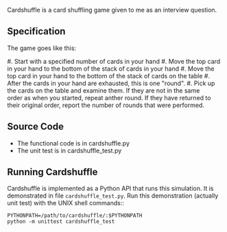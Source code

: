 Cardshuffle is a card shuffling game given to me as an interview question.

Specification
---------------

The game goes like this:

#. Start with a specified number of cards in your hand
#. Move the top card in your hand to the bottom of the stack of cards in your hand
#. Move the top card in your hand to the bottom of the stack of cards on the table
#. After the cards in your hand are exhausted, this is one "round".
#. Pick up the cards on the table and examine them.  If they are not in the same \
   order as when you started, repeat anther round.  If they have returned to \
   their original order, report the number of rounds that were performed.
   
Source Code
-------------------

* The functional code is in cardshuffle.py 
* The unit test is in cardshuffle_test.py

Running Cardshuffle
--------------------

Cardshuffle is implemented as a Python API that runs this simulation.  It is demonstrated in file
`cardshuffle_test.py`.  Run this demonstration (actually unit test) with the UNIX shell
commands::

    PYTHONPATH=/path/to/cardshuffle/:$PYTHONPATH 
    python -m unittest cardshuffle_test
